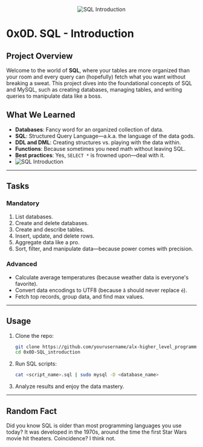<p align="center">
  <img src="0x0D-SQL_introduction/assets/SQL" alt="SQL Introduction">
</p>

# **0x0D. SQL - Introduction**

## **Project Overview**
Welcome to the world of **SQL**, where your tables are more organized than your room and every query can (hopefully) fetch what you want without breaking a sweat. This project dives into the foundational concepts of SQL and MySQL, such as creating databases, managing tables, and writing queries to manipulate data like a boss.

## **What We Learned**
- **Databases**: Fancy word for an organized collection of data.
- **SQL**: Structured Query Language—a.k.a. the language of the data gods.
- **DDL and DML**: Creating structures vs. playing with the data within.
- **Functions**: Because sometimes you need math without leaving SQL.
- **Best practices**: Yes, `SELECT *` is frowned upon—deal with it.
- <img src="0x0D-SQL_introduction/assets/allow-it" alt="SQL Introduction">

---

## **Tasks**
### **Mandatory**
1. List databases.
2. Create and delete databases.
3. Create and describe tables.
4. Insert, update, and delete rows.
5. Aggregate data like a pro.
6. Sort, filter, and manipulate data—because power comes with precision.

### **Advanced**
- Calculate average temperatures (because weather data is everyone's favorite).
- Convert data encodings to UTF8 (because `â` should never replace `é`).
- Fetch top records, group data, and find max values.

---

## **Usage**
1. Clone the repo:
   ```bash
   git clone https://github.com/yourusername/alx-higher_level_programming.git
   cd 0x0D-SQL_introduction
   ```
2. Run SQL scripts:
   ```bash
   cat <script_name>.sql | sudo mysql -D <database_name>
   ```
3. Analyze results and enjoy the data mastery.

---

## **Random Fact**
Did you know SQL is older than most programming languages you use today? It was developed in the 1970s, around the time the first Star Wars movie hit theaters. Coincidence? I think not.